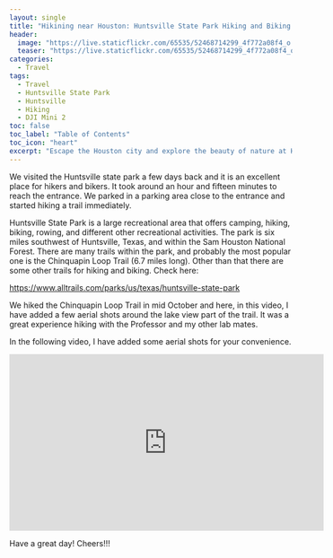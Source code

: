 ```yaml
---
layout: single
title: "Hikining near Houston: Huntsville State Park Hiking and Biking Trail"
header:
  image: "https://live.staticflickr.com/65535/52468714299_4f772a08f4_o.png"
  teaser: "https://live.staticflickr.com/65535/52468714299_4f772a08f4_o.png"
categories:
  - Travel
tags:
  - Travel
  - Huntsville State Park
  - Huntsville
  - Hiking
  - DJI Mini 2
toc: false
toc_label: "Table of Contents"
toc_icon: "heart"
excerpt: "Escape the Houston city and explore the beauty of nature at Huntsville State Park located near Houston. In this post, I add some guide to hiking and biking the park's trails covers everything you need to know, including trail maps, trail difficulty, and top sights to see along the way."
---
```




We visited the Huntsville state park a few days back and it is an excellent place for hikers and bikers. It took around an hour and fifteen minutes to reach the entrance. We parked in a parking area close to the entrance and started hiking a trail immediately.

Huntsville State Park is a large recreational area that offers camping, hiking, biking, rowing, and different other recreational activities. The park is six miles southwest of Huntsville, Texas, and within the Sam Houston National Forest. There are many trails within the park, and probably the most popular one is the Chinquapin Loop Trail (6.7 miles long). Other than that there are some other trails for hiking and biking. Check here: 

https://www.alltrails.com/parks/us/texas/huntsville-state-park 

We hiked the Chinquapin Loop Trail in mid October and here, in this video, I have added a few aerial shots around the lake view part of the trail. It was a great experience hiking with the Professor and my other lab mates.



In the following video, I have added some aerial shots for your convenience.


<iframe src="https://www.youtube.com/embed/2pr7g9ghsec" width="560" height="315" frameborder="0"> </iframe>
<br/>

Have a great day! Cheers!!!
<!--stackedit_data:
eyJoaXN0b3J5IjpbMTk0MjU5ODc1MiwyMTAzOTkzNDcwXX0=
-->